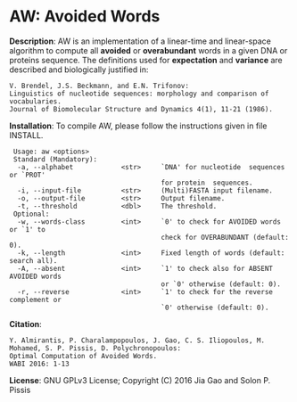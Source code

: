 AW: Avoided Words
===

<b>Description</b>: AW is an implementation of a linear-time and linear-space algorithm to compute all <b>avoided</b> or <b>overabundant</b> words in a given DNA or proteins sequence. The definitions used for <b>expectation</b> and <b>variance</b> are described and biologically justified in: 

```
V. Brendel, J.S. Beckmann, and E.N. Trifonov: 
Linguistics of nucleotide sequences: morphology and comparison of vocabularies.
Journal of Biomolecular Structure and Dynamics 4(1), 11-21 (1986).
```

<b>Installation</b>: To compile AW, please follow the instructions given in file INSTALL.

```
 Usage: aw <options>
 Standard (Mandatory):
  -a, --alphabet            <str>     `DNA' for nucleotide  sequences or `PROT'
                                      for protein  sequences. 
  -i, --input-file          <str>     (Multi)FASTA input filename.
  -o, --output-file         <str>     Output filename.
  -t, --threshold           <dbl>     The threshold.
 Optional:
  -w, --words-class         <int>     `0' to check for AVOIDED words or `1' to
                                      check for OVERABUNDANT (default: 0).
  -k, --length              <int>     Fixed length of words (default: search all).
  -A, --absent              <int>     `1' to check also for ABSENT AVOIDED words
                                      or `0' otherwise (default: 0).
  -r, --reverse             <int>     `1' to check for the reverse complement or
                                      `0' otherwise (default: 0).
```

<b>Citation</b>:

```
Y. Almirantis, P. Charalampopoulos, J. Gao, C. S. Iliopoulos, M. Mohamed, S. P. Pissis, D. Polychronopoulos: 
Optimal Computation of Avoided Words. 
WABI 2016: 1-13
```
<b>License</b>: GNU GPLv3 License; Copyright (C) 2016 Jia Gao and Solon P. Pissis
